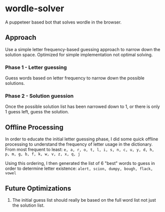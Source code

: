 # wordle-solver
A puppeteer based bot that solves wordle in the browser.


## Approach
Use a simple letter frequency-based guessing approach to narrow down the solution space.
Optimized for simple implementation not optimal solving.

### Phase 1 - Letter guessing
Guess words based on letter frequency to narrow down the possible solutions.

### Phase 2 - Solution guession
Once the possible solution list has been narrowed down to 1, or there is only 1 guess left, guess the solution.


## Offline Processing
In order to educate the initial letter guessing phase, I did some quick offline processing to understand the frequency of letter usage in the dictionary.
From most frequent to least: `e, a, r, o, t, l, i, s, n, c, u, y, d, h, p, m, g, b, f, k, w, v, z, x, q, j`

Using this ordering, I then generated the list of 6 "best" words to guess in order to determine letter existence:
`alert, scion, dumpy, bough, flack, vowel`

## Future Optimizations
1. The initial guess list should really be based on the full word list not just the solution list.